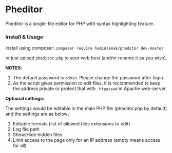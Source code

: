 Pheditor
=======

Pheditor is a single-file editor for PHP with syntax highlighting feature.



### Install & Usage

Install using composer:
`composer require hamidsamak/pheditor dev-master`

or just upload `pheditor.php` to your web host (and/or rename it as you wish).

**NOTES**:
1. The default password is `admin`. Please change the password after login.
2. As the script gives permission to edit files, it is recommended to keep the address private or protect that with `.htpasswd` in Apache web-server.

**Optional settings:**

The settings would be editable in the main PHP file (pheditor.php by default) and the settings are as below:
1. Editable formats (list of allowed files extensions to edit)
2. Log file path
3. Show/Hide hidden files
4. Limit access to the page only for an IP address (empty means access for all)
